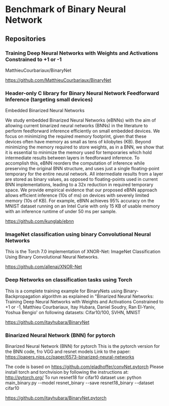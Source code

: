 # Benchmark of Binary Neural Network

## Repositories

### Training Deep Neural Networks with Weights and Activations Constrained to +1 or -1
MatthieuCourbariaux/BinaryNet 

https://github.com/MatthieuCourbariaux/BinaryNet

### Header-only C library for Binary Neural Network Feedforward Inference (targeting small devices)
Embedded Binarized Neural Networks

We study embedded Binarized Neural Networks (eBNNs) with the aim of allowing current binarized neural networks (BNNs) in the literature to perform feedforward inference efficiently on small embedded devices. We focus on minimizing the required memory footprint, given that these devices often have memory as small as tens of kilobytes (KB). Beyond minimizing the memory required to store weights, as in a BNN, we show that it is essential to minimize the memory used for temporaries which hold intermediate results between layers in feedforward inference. To accomplish this, eBNN reorders the computation of inference while preserving the original BNN structure, and uses just a single floating-point temporary for the entire neural network. All intermediate results from a layer are stored as binary values, as opposed to floating-points used in current BNN implementations, leading to a 32x reduction in required temporary space. We provide empirical evidence that our proposed eBNN approach allows efficient inference (10s of ms) on devices with severely limited memory (10s of KB). For example, eBNN achieves 95% accuracy on the MNIST dataset running on an Intel Curie with only 15 KB of usable memory with an inference runtime of under 50 ms per sample.

https://github.com/kunglab/ebnn

### ImageNet classification using binary Convolutional Neural Networks
This is the Torch 7.0 implementation of XNOR-Net: ImageNet Classification Using Binary Convolutional Neural Networks.

https://github.com/allenai/XNOR-Net

### Deep Networks on classification tasks using Torch
This is a complete training example for BinaryNets using Binary-Backpropagation algorithm as explained in "Binarized Neural Networks: Training Deep Neural Networks with Weights and Activations Constrained to +1 or -1, Matthieu Courbariaux, Itay Hubara, Daniel Soudry, Ran El-Yaniv, Yoshua Bengio' on following datasets: Cifar10/100, SVHN, MNIST

https://github.com/itayhubara/BinaryNet

### Binarized Neural Network (BNN) for pytorch

Binarized Neural Network (BNN) for pytorch This is the pytorch version for the BNN code, fro VGG and resnet models Link to the paper: https://papers.nips.cc/paper/6573-binarized-neural-networks

The code is based on https://github.com/eladhoffer/convNet.pytorch Please install torch and torchvision by following the instructions at: http://pytorch.org/ To run resnet18 for cifar10 dataset use: python main_binary.py --model resnet_binary --save resnet18_binary --dataset cifar10

https://github.com/itayhubara/BinaryNet.pytorch
